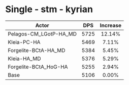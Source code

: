 # Single - stm - kyrian
| Actor | DPS | Increase |
|---|:---:|:---:|
|Pelagos-CM_LGotP-HA_MD|5725|12.14%|
|Kleia-PC-HA|5469|7.11%|
|Forgelite-BCtA-HA_MD|5384|5.45%|
|Kleia-HA_MD|5376|5.29%|
|Forgelite-BCtA_HoG-HA|5255|2.94%|
|Base|5106|0.00%|

